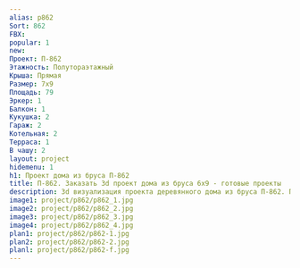 ```yaml
---
alias: p862
Sort: 862
FBX: 
popular: 1
new: 
Проект: П-862
Этажность: Полутораэтажный
Крыша: Прямая
Размер: 7х9
Площадь: 79
Эркер: 1
Балкон: 1
Кукушка: 2
Гараж: 2
Котельная: 2
Терраса: 1
В чашу: 2
layout: project
hidemenu: 1
h1: Проект дома из бруса П-862
title: П-862. Заказать 3d проект дома из бруса 6х9 - готовые проекты
description: 3d визуализация проекта деревянного дома из бруса П-862. Площадь 79 м2, размер 6х9. Вы можете внести любые изменения в проект.
image1: project/p862/p862_1.jpg
image2: project/p862/p862_2.jpg
image3: project/p862/p862_3.jpg
image4: project/p862/p862_4.jpg
plan1: project/p862/p862-1.jpg
plan2: project/p862/p862-2.jpg
planl: project/p862/p862-f.jpg
---
```

